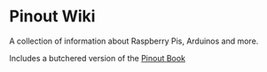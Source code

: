 # Pinout Wiki

A collection of information about Raspberry Pis, Arduinos and more.

Includes a butchered version of the [Pinout Book](https://pinouts.org/)

